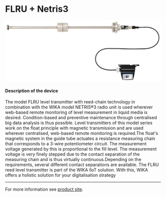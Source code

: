 # FLRU + Netris3

![FLRU_Netris3](../../assets/FLRU_Netris3.png)

#### Description of the device

The model FLRU level transmitter with reed-chain technology in combination with the WIKA model NETRIS®3 radio unit is used wherever web-based remote monitoring of level measurement in liquid media is desired. Condition-based and preventive maintenance through centralised big data analysis is thus possible.
Level transmitters of this model series work on the float principle with magnetic transmission and are used wherever centralised, web-based remote monitoring is required.The float's magnetic system in the guide tube actuates a resistance measuring chain that corresponds to a 3-wire potentiometer circuit. The measurement voltage generated by this is proportional to the fill level.
The measurement voltage is very finely stepped due to the contact separation of the measuring chain and is thus virtually continuous.Depending on the requirements, several different contact separations are available.
The FLRU reed level transmitter is part of the WIKA IIoT 
solution. With this, WIKA offers a holistic solution for your 
digitalisation strategy

---

For more information see [product site](https://www.wika.com/en-en/flru_sfi.WIKA).